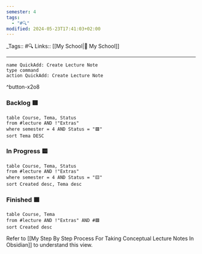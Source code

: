 ```yaml
---
semester: 4
tags:
  - "#🔍"
modified: 2024-05-23T17:41:03+02:00
---
```

\_Tags::  #🔍 
Links:: [[My School|🏫 My School]]
___

```button
name QuickAdd: Create Lecture Note
type command
action QuickAdd: Create Lecture Note
```
^button-x2o8


### Backlog 🟥

```dataview
table Course, Tema, Status
from #lecture AND !"Extras" 
where semester = 4 AND Status = "🟥"
sort Tema DESC
```

### In Progress 🟨

```dataview
table Course, Tema, Status
from #lecture AND !"Extras" 
where semester = 4 AND Status = "🟨"
sort Created desc, Tema desc
```

### Finished 🟩
```dataview
table Course, Tema
from #lecture AND !"Extras" AND #🟩
sort Created desc
```

Refer to [[My Step By Step Process For Taking Conceptual Lecture Notes In Obsidian]] to understand this view.
